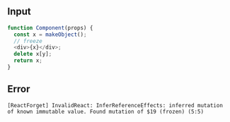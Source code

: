 
## Input

```javascript
function Component(props) {
  const x = makeObject();
  // freeze
  <div>{x}</div>;
  delete x[y];
  return x;
}

```


## Error

```
[ReactForget] InvalidReact: InferReferenceEffects: inferred mutation of known immutable value. Found mutation of $19 (frozen) (5:5)
```
          
      